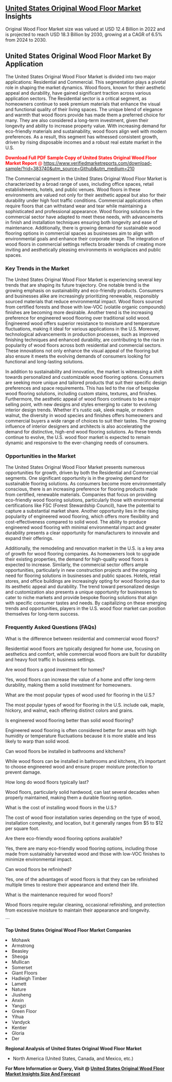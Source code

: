 <h2><a href="https://www.verifiedmarketreports.com/download-sample/?rid=383740&amp;utm_source=Github&amp;utm_medium=210" target="_blank">United States Original Wood Floor Market</a> Insights</h2><p>Original Wood Floor Market size was valued at USD 12.4 Billion in 2022 and is projected to reach USD 18.3 Billion by 2030, growing at a CAGR of 6.5% from 2024 to 2030.</p><p><h2>United States Original Wood Floor Market By Application</h2><p>The United States Original Wood Floor Market is divided into two major applications: Residential and Commercial. This segmentation plays a pivotal role in shaping the market dynamics. Wood floors, known for their aesthetic appeal and durability, have gained significant traction across various application sectors. The Residential sector is a critical segment, as homeowners continue to seek premium materials that enhance the visual and functional quality of their living spaces. The unique blend of elegance and warmth that wood floors provide has made them a preferred choice for many. They are also considered a long-term investment, given their longevity and ability to increase property value. With increasing demand for eco-friendly materials and sustainability, wood floors align well with modern preferences. As a result, this segment has witnessed consistent growth, driven by rising disposable incomes and a robust real estate market in the U.S.<p><span class=""><span style="color: #ff0000;"><strong>Download Full PDF Sample Copy of United States Original Wood Floor Market Report</strong> @ </span><a href="https://www.verifiedmarketreports.com/download-sample/?rid=383740&amp;utm_source=Github&amp;utm_medium=210" target="_blank">https://www.verifiedmarketreports.com/download-sample/?rid=383740&amp;utm_source=Github&amp;utm_medium=210</a></span></p><p>The Commercial segment in the United States Original Wood Floor Market is characterized by a broad range of uses, including office spaces, retail establishments, hotels, and public venues. Wood floors in these environments are valued not only for their aesthetic appeal but also for their durability under high foot traffic conditions. Commercial applications often require floors that can withstand wear and tear while maintaining a sophisticated and professional appearance. Wood flooring solutions in the commercial sector have adapted to meet these needs, with advancements in finish and installation techniques ensuring both longevity and ease of maintenance. Additionally, there is growing demand for sustainable wood flooring options in commercial spaces as businesses aim to align with environmental goals and enhance their corporate image. The integration of wood floors in commercial settings reflects broader trends of creating more inviting and aesthetically pleasing environments in workplaces and public spaces.<h3>Key Trends in the Market</h3><p>The United States Original Wood Floor Market is experiencing several key trends that are shaping its future trajectory. One notable trend is the growing emphasis on sustainability and eco-friendly products. Consumers and businesses alike are increasingly prioritizing renewable, responsibly sourced materials that reduce environmental impact. Wood floors sourced from certified forests and those with low-VOC (volatile organic compounds) finishes are becoming more desirable. Another trend is the increasing preference for engineered wood flooring over traditional solid wood. Engineered wood offers superior resistance to moisture and temperature fluctuations, making it ideal for various applications in the U.S. Moreover, technological advancements in production processes, such as improved finishing techniques and enhanced durability, are contributing to the rise in popularity of wood floors across both residential and commercial sectors. These innovations not only enhance the visual appeal of the flooring but also ensure it meets the evolving demands of consumers looking for functional and long-lasting solutions.<p>In addition to sustainability and innovation, the market is witnessing a shift towards personalized and customizable wood flooring options. Consumers are seeking more unique and tailored products that suit their specific design preferences and space requirements. This has led to the rise of bespoke wood flooring solutions, including custom stains, textures, and finishes. Furthermore, the aesthetic appeal of wood floors continues to be a major selling point, with new designs and styles emerging to cater to evolving interior design trends. Whether it's rustic oak, sleek maple, or modern walnut, the diversity in wood species and finishes offers homeowners and commercial buyers a wide range of choices to suit their tastes. The growing influence of interior designers and architects is also accelerating the demand for distinctive, high-end wood flooring solutions. As these trends continue to evolve, the U.S. wood floor market is expected to remain dynamic and responsive to the ever-changing needs of consumers.<h3>Opportunities in the Market</h3><p>The United States Original Wood Floor Market presents numerous opportunities for growth, driven by both the Residential and Commercial segments. One significant opportunity is in the growing demand for sustainable flooring solutions. As consumers become more environmentally conscious, there is an increasing preference for flooring products made from certified, renewable materials. Companies that focus on providing eco-friendly wood flooring solutions, particularly those with environmental certifications like FSC (Forest Stewardship Council), have the potential to capture a substantial market share. Another opportunity lies in the rising popularity of engineered wood flooring, which offers more flexibility and cost-effectiveness compared to solid wood. The ability to produce engineered wood flooring with minimal environmental impact and greater durability presents a clear opportunity for manufacturers to innovate and expand their offerings.<p>Additionally, the remodeling and renovation market in the U.S. is a key area of growth for wood flooring companies. As homeowners look to upgrade their existing properties, the demand for high-quality wood floors is expected to increase. Similarly, the commercial sector offers ample opportunities, particularly in new construction projects and the ongoing need for flooring solutions in businesses and public spaces. Hotels, retail stores, and office buildings are increasingly opting for wood flooring due to its aesthetic appeal and durability. The trend toward personalized design and customization also presents a unique opportunity for businesses to cater to niche markets and provide bespoke flooring solutions that align with specific consumer tastes and needs. By capitalizing on these emerging trends and opportunities, players in the U.S. wood floor market can position themselves for long-term success.<h3>Frequently Asked Questions (FAQs)</h3><p>What is the difference between residential and commercial wood floors?</p><p>Residential wood floors are typically designed for home use, focusing on aesthetics and comfort, while commercial wood floors are built for durability and heavy foot traffic in business settings.</p><p>Are wood floors a good investment for homes?</p><p>Yes, wood floors can increase the value of a home and offer long-term durability, making them a solid investment for homeowners.</p><p>What are the most popular types of wood used for flooring in the U.S.?</p><p>The most popular types of wood for flooring in the U.S. include oak, maple, hickory, and walnut, each offering distinct colors and grains.</p><p>Is engineered wood flooring better than solid wood flooring?</p><p>Engineered wood flooring is often considered better for areas with high humidity or temperature fluctuations because it is more stable and less likely to warp than solid wood.</p><p>Can wood floors be installed in bathrooms and kitchens?</p><p>While wood floors can be installed in bathrooms and kitchens, it’s important to choose engineered wood and ensure proper moisture protection to prevent damage.</p><p>How long do wood floors typically last?</p><p>Wood floors, particularly solid hardwood, can last several decades when properly maintained, making them a durable flooring option.</p><p>What is the cost of installing wood floors in the U.S.?</p><p>The cost of wood floor installation varies depending on the type of wood, installation complexity, and location, but it generally ranges from $5 to $12 per square foot.</p><p>Are there eco-friendly wood flooring options available?</p><p>Yes, there are many eco-friendly wood flooring options, including those made from sustainably harvested wood and those with low-VOC finishes to minimize environmental impact.</p><p>Can wood floors be refinished?</p><p>Yes, one of the advantages of wood floors is that they can be refinished multiple times to restore their appearance and extend their life.</p><p>What is the maintenance required for wood floors?</p><p>Wood floors require regular cleaning, occasional refinishing, and protection from excessive moisture to maintain their appearance and longevity.</p>```</p><p><strong>Top United States Original Wood Floor Market Companies</strong></p><div data-test-id=""><p><li>Mohawk</li><li> Armstrong</li><li> Beasley</li><li> Sheoga</li><li> Mullican</li><li> Somerset</li><li> Giant Floors</li><li> Hadleigh Timber</li><li> Lamett</li><li> Nature</li><li> Jiusheng</li><li> Anxin</li><li> Yangzi</li><li> Green Floor</li><li> Yihua</li><li> Vandyck</li><li> Kentier</li><li> Gloria</li><li> Der</li></p><div><strong>Regional Analysis of&nbsp;United States Original Wood Floor Market</strong></div><ul><li dir="ltr"><p dir="ltr">North America&nbsp;(United States, Canada, and Mexico, etc.)</p></li></ul><p><strong>For More Information or Query, Visit @&nbsp;</strong><strong><a href="https://www.verifiedmarketreports.com/product/original-wood-floor-market/?utm_source=Github&amp;utm_medium=210" target="_blank">United States Original Wood Floor Market Insights Size And Forecast</a></strong></p></div>
